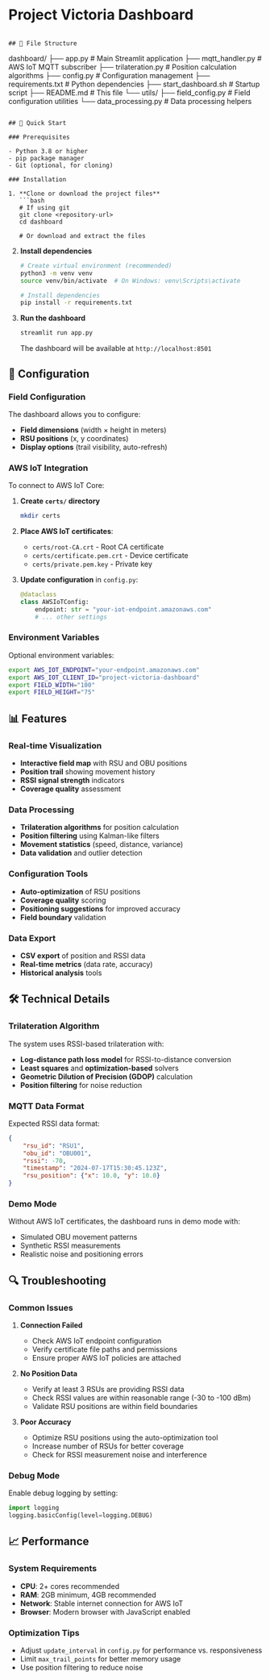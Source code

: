# Project Victoria Dashboard

```

## 📁 File Structure

```
dashboard/
├── app.py                    # Main Streamlit application
├── mqtt_handler.py           # AWS IoT MQTT subscriber
├── trilateration.py          # Position calculation algorithms
├── config.py                 # Configuration management
├── requirements.txt          # Python dependencies
├── start_dashboard.sh        # Startup script
├── README.md                 # This file
└── utils/
    ├── field_config.py       # Field configuration utilities
    └── data_processing.py    # Data processing helpers
```

## 🚀 Quick Start

### Prerequisites

- Python 3.8 or higher
- pip package manager
- Git (optional, for cloning)

### Installation

1. **Clone or download the project files**
   ```bash
   # If using git
   git clone <repository-url>
   cd dashboard
   
   # Or download and extract the files
   ```

2. **Install dependencies**
   ```bash
   # Create virtual environment (recommended)
   python3 -m venv venv
   source venv/bin/activate  # On Windows: venv\Scripts\activate
   
   # Install dependencies
   pip install -r requirements.txt
   ```

3. **Run the dashboard**
   ```bash
   streamlit run app.py
   ```

   The dashboard will be available at `http://localhost:8501`

## 🔧 Configuration

### Field Configuration

The dashboard allows you to configure:

- **Field dimensions** (width × height in meters)
- **RSU positions** (x, y coordinates)
- **Display options** (trail visibility, auto-refresh)

### AWS IoT Integration

To connect to AWS IoT Core:

1. **Create `certs/` directory**
   ```bash
   mkdir certs
   ```

2. **Place AWS IoT certificates**:
   - `certs/root-CA.crt` - Root CA certificate
   - `certs/certificate.pem.crt` - Device certificate
   - `certs/private.pem.key` - Private key

3. **Update configuration** in `config.py`:
   ```python
   @dataclass
   class AWSIoTConfig:
       endpoint: str = "your-iot-endpoint.amazonaws.com"
       # ... other settings
   ```

### Environment Variables

Optional environment variables:

```bash
export AWS_IOT_ENDPOINT="your-endpoint.amazonaws.com"
export AWS_IOT_CLIENT_ID="project-victoria-dashboard"
export FIELD_WIDTH="100"
export FIELD_HEIGHT="75"
```

## 📊 Features

### Real-time Visualization

- **Interactive field map** with RSU and OBU positions
- **Position trail** showing movement history
- **RSSI signal strength** indicators
- **Coverage quality** assessment

### Data Processing

- **Trilateration algorithms** for position calculation
- **Position filtering** using Kalman-like filters
- **Movement statistics** (speed, distance, variance)
- **Data validation** and outlier detection

### Configuration Tools

- **Auto-optimization** of RSU positions
- **Coverage quality** scoring
- **Positioning suggestions** for improved accuracy
- **Field boundary** validation

### Data Export

- **CSV export** of position and RSSI data
- **Real-time metrics** (data rate, accuracy)
- **Historical analysis** tools

## 🛠️ Technical Details

### Trilateration Algorithm

The system uses RSSI-based trilateration with:

- **Log-distance path loss model** for RSSI-to-distance conversion
- **Least squares** and **optimization-based** solvers
- **Geometric Dilution of Precision (GDOP)** calculation
- **Position filtering** for noise reduction

### MQTT Data Format

Expected RSSI data format:
```json
{
    "rsu_id": "RSU1",
    "obu_id": "OBU001",
    "rssi": -70,
    "timestamp": "2024-07-17T15:30:45.123Z",
    "rsu_position": {"x": 10.0, "y": 10.0}
}
```

### Demo Mode

Without AWS IoT certificates, the dashboard runs in demo mode with:
- Simulated OBU movement patterns
- Synthetic RSSI measurements
- Realistic noise and positioning errors

## 🔍 Troubleshooting

### Common Issues

1. **Connection Failed**
   - Check AWS IoT endpoint configuration
   - Verify certificate file paths and permissions
   - Ensure proper AWS IoT policies are attached

2. **No Position Data**
   - Verify at least 3 RSUs are providing RSSI data
   - Check RSSI values are within reasonable range (-30 to -100 dBm)
   - Validate RSU positions are within field boundaries

3. **Poor Accuracy**
   - Optimize RSU positions using the auto-optimization tool
   - Increase number of RSUs for better coverage
   - Check for RSSI measurement noise and interference

### Debug Mode

Enable debug logging by setting:
```python
import logging
logging.basicConfig(level=logging.DEBUG)
```

## 📈 Performance

### System Requirements

- **CPU**: 2+ cores recommended
- **RAM**: 2GB minimum, 4GB recommended
- **Network**: Stable internet connection for AWS IoT
- **Browser**: Modern browser with JavaScript enabled

### Optimization Tips

- Adjust `update_interval` in `config.py` for performance vs. responsiveness
- Limit `max_trail_points` for better memory usage
- Use position filtering to reduce noise

